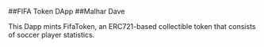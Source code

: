 ##FIFA Token DApp
##Malhar Dave

This Dapp mints FifaToken, an ERC721-based collectible token that consists of soccer player statistics.

 